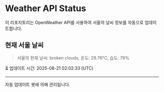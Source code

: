 
# Weather API Status

이 리포지토리는 OpenWeather API를 사용하여 서울의 날씨 정보를 자동으로 업데이트합니다.

## 현재 서울 날씨
> 서울의 현재 날씨: broken clouds, 온도: 29.76°C, 습도: 79%

⏳ 업데이트 시간: 2025-08-21 02:02:33 (UTC)

---
자동 업데이트 봇에 의해 관리됩니다.
